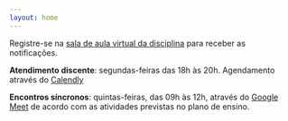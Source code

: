 ```yaml
---
layout: home
---
```


Registre-se na [sala de aula virtual da disciplina](https://new.edmodo.com/joincg/dnb46v) para receber as notificações.

**Atendimento discente**: segundas-feiras das 18h às 20h. Agendamento através do [Calendly](https://calendly.com/daniel-saad/atendimento-discente)

**Encontros síncronos**: quintas-feiras, das 09h às 12h, através do [Google Meet](https://meet.google.com/jke-svpi-vqi) de acordo com as atividades previstas no plano de ensino.
